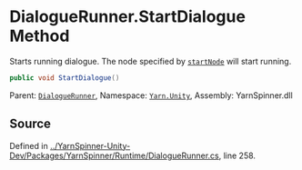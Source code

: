 # DialogueRunner.StartDialogue Method

Starts running dialogue. The node specified by [`startNode`](/api/csharp/yarn.unity/dialoguerunner.startnode.md) will start running.


```csharp
public void StartDialogue()
```



<div class="class-metadata">

Parent: [`DialogueRunner`](/api/csharp/yarn.unity/dialoguerunner.md), Namespace: [`Yarn.Unity`](/api/csharp/yarn.unity/README.md), Assembly: YarnSpinner.dll
</div>

## Source
Defined in [../YarnSpinner-Unity-Dev/Packages/YarnSpinner/Runtime/DialogueRunner.cs](https://github.com/YarnSpinnerTool/YarnSpinner-Unity//blob/develop/Runtime/DialogueRunner.cs#L258), line 258.
